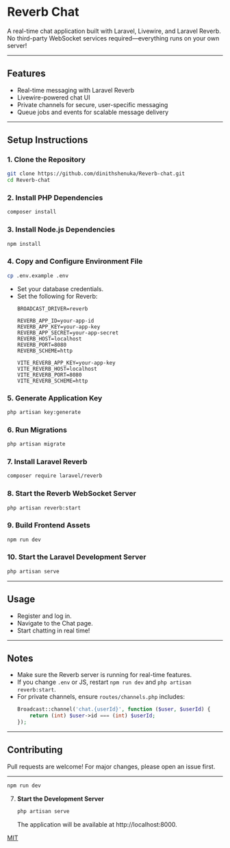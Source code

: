 # Reverb Chat

A real-time chat application built with Laravel, Livewire, and Laravel Reverb.  
No third-party WebSocket services required—everything runs on your own server!

---

## Features

- Real-time messaging with Laravel Reverb
- Livewire-powered chat UI
- Private channels for secure, user-specific messaging
- Queue jobs and events for scalable message delivery

---

## Setup Instructions

### 1. Clone the Repository

```sh
git clone https://github.com/dinithshenuka/Reverb-chat.git
cd Reverb-chat
```

### 2. Install PHP Dependencies

```sh
composer install
```

### 3. Install Node.js Dependencies

```sh
npm install
```

### 4. Copy and Configure Environment File

```sh
cp .env.example .env
```
- Set your database credentials.
- Set the following for Reverb:
    ```
    BROADCAST_DRIVER=reverb

    REVERB_APP_ID=your-app-id
    REVERB_APP_KEY=your-app-key
    REVERB_APP_SECRET=your-app-secret
    REVERB_HOST=localhost
    REVERB_PORT=8080
    REVERB_SCHEME=http

    VITE_REVERB_APP_KEY=your-app-key
    VITE_REVERB_HOST=localhost
    VITE_REVERB_PORT=8080
    VITE_REVERB_SCHEME=http
    ```

### 5. Generate Application Key

```sh
php artisan key:generate
```

### 6. Run Migrations

```sh
php artisan migrate
```

### 7. Install Laravel Reverb

```sh
composer require laravel/reverb
```

### 8. Start the Reverb WebSocket Server

```sh
php artisan reverb:start
```

### 9. Build Frontend Assets

```sh
npm run dev
```

### 10. Start the Laravel Development Server

```sh
php artisan serve
```

---

## Usage

- Register and log in.
- Navigate to the Chat page.
- Start chatting in real time!

---

## Notes

- Make sure the Reverb server is running for real-time features.
- If you change `.env` or JS, restart `npm run dev` and `php artisan reverb:start`.
- For private channels, ensure `routes/channels.php` includes:
    ```php
    Broadcast::channel('chat.{userId}', function ($user, $userId) {
        return (int) $user->id === (int) $userId;
    });
    ```

---

## Contributing

Pull requests are welcome! For major changes, please open an issue first.

---


   ```bash
   npm run dev
   ```

7. **Start the Development Server**

   ```bash
   php artisan serve
   ```

   The application will be available at http://localhost:8000.

[MIT](LICENSE)
